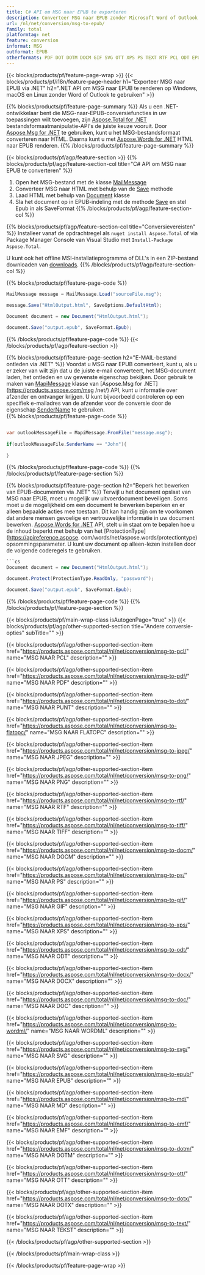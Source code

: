 ```yaml
---
title: C# API om MSG naar EPUB te exporteren
description: Converteer MSG naar EPUB zonder Microsoft Word of Outlook te gebruiken op .NET
url: /nl/net/conversion/msg-to-epub/
family: total
platformtag: net
feature: conversion
informat: MSG
outformat: EPUB
otherformats: PDF DOT DOTM DOCM GIF SVG OTT XPS PS TEXT RTF PCL ODT EPUB DOC TIFF FLATOPC WORDML PNG EMF MD JPEG DOTX DOCX
---
```

{{< blocks/products/pf/feature-page-wrap >}}
{{< blocks/products/pf/i18n/feature-page-header h1="Exporteer MSG naar EPUB via .NET" h2=".NET API om MSG naar EPUB te renderen op Windows, macOS en Linux zonder Word of Outlook te gebruiken" >}}

{{% blocks/products/pf/feature-page-summary %}}
Als u een .NET-ontwikkelaar bent die MSG-naar-EPUB-conversiefuncties in uw toepassingen wilt toevoegen, zijn [Aspose.Total for .NET](https://products.aspose.com/total/net/) bestandsformaatmanipulatie-API's de juiste keuze vooruit. Door [Aspose.Msg for .NET](https://products.aspose.com/msg/net/) te gebruiken, kunt u het MSG-bestandsformaat converteren naar HTML. Daarna kunt u met [Aspose.Words for .NET](https://products.aspose.com/words/net/) HTML naar EPUB renderen.
{{% /blocks/products/pf/feature-page-summary  %}}

{{< blocks/products/pf/agp/feature-section >}}
{{% blocks/products/pf/agp/feature-section-col title="C# API om MSG naar EPUB te converteren" %}}
1. Open het MSG-bestand met de klasse [MailMessage](https://apireference.aspose.com/msg/net/aspose.msg/mailmessage)
2. Converteer MSG naar HTML met behulp van de [Save](https://apireference.aspose.com/msg/net/aspose.msg.mailmessage/save/methods/3) methode
3. Laad HTML met behulp van [Document](https://apireference.aspose.com/words/net/aspose.words/document) klasse
4. Sla het document op in EPUB-indeling met de methode [Save](https://apireference.aspose.com/words/net/aspose.words.document/save/methods/4) en stel Epub in als SaveFormat
{{% /blocks/products/pf/agp/feature-section-col %}}

{{% blocks/products/pf/agp/feature-section-col title="Conversievereisten" %}}
Installeer vanaf de opdrachtregel als ```nuget install Aspose.Total``` of via Package Manager Console van Visual Studio met ```Install-Package Aspose.Total```.

U kunt ook het offline MSI-installatieprogramma of DLL's in een ZIP-bestand downloaden van [downloads](https://downloads.aspose.com/total/net).
{{% /blocks/products/pf/agp/feature-section-col %}}

{{% blocks/products/pf/feature-page-code %}}

```cs
MailMessage message = MailMessage.Load("sourceFile.msg");
 
message.Save("HtmlOutput.html", SaveOptions.DefaultHtml);

Document document = new Document("HtmlOutput.html");

document.Save("output.epub", SaveFormat.Epub); 
```

{{% /blocks/products/pf/feature-page-code %}}
{{< /blocks/products/pf/agp/feature-section >}}

{{% blocks/products/pf/feature-page-section  h2="E-MAIL-bestand ontleden via .NET" %}}
Voordat u MSG naar EPUB converteert, kunt u, als u er zeker van wilt zijn dat u de juiste e-mail converteert, het MSG-document laden, het ontleden en uw gewenste eigenschap bekijken. Door gebruik te maken van [MapiMessage](https://apireference.aspose.com/msg/net/aspose.msg.mapi/mapimessage) klasse van [Aspose.Msg for .NET](https://products.aspose.com/msg /net/) API, kunt u informatie over afzender en ontvanger krijgen. U kunt bijvoorbeeld controleren op een specifiek e-mailadres van de afzender voor de conversie door de eigenschap [SenderName](https://apireference.aspose.com/msg/net/aspose.msg.mapi/mapimessage/properties/sendername) te gebruiken.  
{{% blocks/products/pf/feature-page-code %}}
```cs

var outlookMessageFile = MapiMessage.FromFile("message.msg");
 
if(outlookMessageFile.SenderName == "John"){
    
}
```

{{% /blocks/products/pf/feature-page-code  %}}
{{% /blocks/products/pf/feature-page-section %}}

{{% blocks/products/pf/feature-page-section  h2="Beperk het bewerken van EPUB-documenten via .NET" %}}
Terwijl u het document opslaat van MSG naar EPUB, moet u mogelijk uw uitvoerdocument beveiligen. Soms moet u de mogelijkheid om een document te bewerken beperken en er alleen bepaalde acties mee toestaan. Dit kan handig zijn om te voorkomen dat andere mensen gevoelige en vertrouwelijke informatie in uw document bewerken. [Aspose.Words for .NET](https://products.aspose.com/words/net/) API, stelt u in staat om te bepalen hoe u de inhoud beperkt met behulp van het [ProtectionType](https://apireference.aspose. com/words/net/aspose.words/protectiontype) opsommingsparameter. U kunt uw document op alleen-lezen instellen door de volgende coderegels te gebruiken. 
```cs
```cs
Document document = new Document("HtmlOutput.html");

document.Protect(ProtectionType.ReadOnly, "password");

document.Save("output.epub", SaveFormat.Epub);  
```

{{% /blocks/products/pf/feature-page-code  %}}
{{% /blocks/products/pf/feature-page-section %}}

{{< blocks/products/pf/main-wrap-class isAutogenPage="true" >}}
{{< blocks/products/pf/agp/other-supported-section title="Andere conversie-opties" subTitle="" >}}

{{< blocks/products/pf/agp/other-supported-section-item href="https://products.aspose.com/total/nl/net/conversion/msg-to-pcl/" name="MSG NAAR PCL" description="" >}}

{{< blocks/products/pf/agp/other-supported-section-item href="https://products.aspose.com/total/nl/net/conversion/msg-to-pdf/" name="MSG NAAR PDF" description="" >}}

{{< blocks/products/pf/agp/other-supported-section-item href="https://products.aspose.com/total/nl/net/conversion/msg-to-dot/" name="MSG NAAR PUNT" description="" >}}

{{< blocks/products/pf/agp/other-supported-section-item href="https://products.aspose.com/total/nl/net/conversion/msg-to-flatopc/" name="MSG NAAR FLATOPC" description="" >}}

{{< blocks/products/pf/agp/other-supported-section-item href="https://products.aspose.com/total/nl/net/conversion/msg-to-jpeg/" name="MSG NAAR JPEG" description="" >}}

{{< blocks/products/pf/agp/other-supported-section-item href="https://products.aspose.com/total/nl/net/conversion/msg-to-png/" name="MSG NAAR PNG" description="" >}}

{{< blocks/products/pf/agp/other-supported-section-item href="https://products.aspose.com/total/nl/net/conversion/msg-to-rtf/" name="MSG NAAR RTF" description="" >}}

{{< blocks/products/pf/agp/other-supported-section-item href="https://products.aspose.com/total/nl/net/conversion/msg-to-tiff/" name="MSG NAAR TIFF" description="" >}}

{{< blocks/products/pf/agp/other-supported-section-item href="https://products.aspose.com/total/nl/net/conversion/msg-to-docm/" name="MSG NAAR DOCM" description="" >}}

{{< blocks/products/pf/agp/other-supported-section-item href="https://products.aspose.com/total/nl/net/conversion/msg-to-ps/" name="MSG NAAR PS" description="" >}}

{{< blocks/products/pf/agp/other-supported-section-item href="https://products.aspose.com/total/nl/net/conversion/msg-to-gif/" name="MSG NAAR GIF" description="" >}}

{{< blocks/products/pf/agp/other-supported-section-item href="https://products.aspose.com/total/nl/net/conversion/msg-to-xps/" name="MSG NAAR XPS" description="" >}}

{{< blocks/products/pf/agp/other-supported-section-item href="https://products.aspose.com/total/nl/net/conversion/msg-to-odt/" name="MSG NAAR ODT" description="" >}}

{{< blocks/products/pf/agp/other-supported-section-item href="https://products.aspose.com/total/nl/net/conversion/msg-to-docx/" name="MSG NAAR DOCX" description="" >}}

{{< blocks/products/pf/agp/other-supported-section-item href="https://products.aspose.com/total/nl/net/conversion/msg-to-doc/" name="MSG NAAR DOC" description="" >}}

{{< blocks/products/pf/agp/other-supported-section-item href="https://products.aspose.com/total/nl/net/conversion/msg-to-wordml/" name="MSG NAAR WORDML" description="" >}}

{{< blocks/products/pf/agp/other-supported-section-item href="https://products.aspose.com/total/nl/net/conversion/msg-to-svg/" name="MSG NAAR SVG" description="" >}}

{{< blocks/products/pf/agp/other-supported-section-item href="https://products.aspose.com/total/nl/net/conversion/msg-to-epub/" name="MSG NAAR EPUB" description="" >}}

{{< blocks/products/pf/agp/other-supported-section-item href="https://products.aspose.com/total/nl/net/conversion/msg-to-md/" name="MSG NAAR MD" description="" >}}

{{< blocks/products/pf/agp/other-supported-section-item href="https://products.aspose.com/total/nl/net/conversion/msg-to-emf/" name="MSG NAAR EMF" description="" >}}

{{< blocks/products/pf/agp/other-supported-section-item href="https://products.aspose.com/total/nl/net/conversion/msg-to-dotm/" name="MSG NAAR DOTM" description="" >}}

{{< blocks/products/pf/agp/other-supported-section-item href="https://products.aspose.com/total/nl/net/conversion/msg-to-ott/" name="MSG NAAR OTT" description="" >}}

{{< blocks/products/pf/agp/other-supported-section-item href="https://products.aspose.com/total/nl/net/conversion/msg-to-dotx/" name="MSG NAAR DOTX" description="" >}}

{{< blocks/products/pf/agp/other-supported-section-item href="https://products.aspose.com/total/nl/net/conversion/msg-to-text/" name="MSG NAAR TEKST" description="" >}}



{{< /blocks/products/pf/agp/other-supported-section >}}

{{< /blocks/products/pf/main-wrap-class >}}

{{< /blocks/products/pf/feature-page-wrap >}}